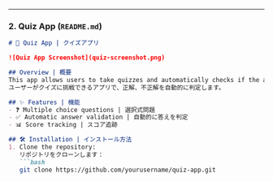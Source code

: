
---

### **2. Quiz App (`README.md`)**

```markdown
# 📝 Quiz App | クイズアプリ

![Quiz App Screenshot](quiz-screenshot.png)

## Overview | 概要
This app allows users to take quizzes and automatically checks if the answers are correct or incorrect.  
ユーザーがクイズに挑戦できるアプリで、正解、不正解を自動的に判定します。

## ✨ Features | 機能
- ❓ Multiple choice questions | 選択式問題
- ✅ Automatic answer validation | 自動的に答えを判定
- 📊 Score tracking | スコア追跡

## 🛠 Installation | インストール方法
1. Clone the repository:  
   リポジトリをクローンします：
   ```bash
   git clone https://github.com/yourusername/quiz-app.git

